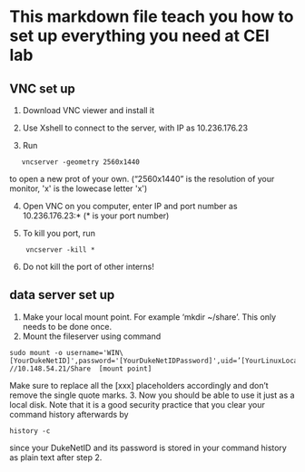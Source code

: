 # This markdown file teach you how to set up everything you need at CEI lab
## VNC set up
1. Download VNC viewer and install it

2. Use Xshell to connect to the server, with IP as 10.236.176.23

3. Run 
 ```Shell 
    vncserver -geometry 2560x1440
 ```
to open a new prot of your own. (“2560x1440” is the resolution of your monitor, 'x' is the lowecase letter 'x')

4. Open VNC on you computer, enter IP and port number as 10.236.176.23:* (* is your port number)

5. To kill you port, run
```Shell 
    vncserver -kill *
 ```

6. Do not kill the port of other interns!

## data server set up
1. Make your local mount point. For example ‘mkdir ~/share’. This only needs to be done once.
2. Mount the fileserver using command 
```Shell
sudo mount -o username='WIN\[YourDukeNetID]',password='[YourDukeNetIDPassword]',uid=’[YourLinuxLocalUsername]’,gid=’[YourLinuxLocalGroupname]’ //10.148.54.21/Share  [mount point]
```
Make sure to replace all the [xxx] placeholders accordingly and don’t remove the single quote marks.
3. Now you should be able to use it just as a local disk.
Note that it is a good security practice that you clear your command history afterwards by 
```Shell
history -c
```
since your DukeNetID and its password is stored in your command history as plain text after step 2.

